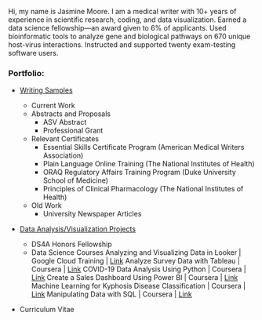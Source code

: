 Hi, my name is Jasmine Moore. I am a medical writer with 10+ years of experience in scientific research, coding, and data visualization. Earned a data science fellowship—an award given to 6% of applicants. Used bioinformatic tools to analyze gene and biological pathways on 670 unique host-virus interactions. Instructed and supported twenty exam-testing software users.

### Portfolio:

- [Writing Samples](https://jasmine-shanay.github.io/jasminemoore/writing/)
  - Current Work
  - Abstracts and Proposals
    - ASV Abstract
    - Professional Grant
  - Relevant Certificates
    - Essential Skills Certificate Program (American Medical Writers Association)
    - Plain Language Online Training (The National Institutes of Health)
    - ORAQ Regulatory Affairs Training Program (Duke University School of Medicine)
    - Principles of Clinical Pharmacology (The National Institutes of Health)
  - Old Work
    - University Newspaper Articles

- [Data Analysis/Visualization Projects](https://jasmine-shanay.github.io/jasminemoore/data/)
  - DS4A Honors Fellowship
  - Data Science Courses
    Analyzing and Visualizing Data in Looker | Google Cloud Training | [Link]() 
    Analyze Survey Data with Tableau | Coursera | [Link]() 
    COVID-19 Data Analysis Using Python | Coursera | [Link]()
    Create a Sales Dashboard Using Power BI | Coursera | [Link]()
    Machine Learning for Kyphosis Disease Classification | Coursera | [Link]()
    Manipulating Data with SQL | Coursera | [Link]()

- Curriculum Vitae
